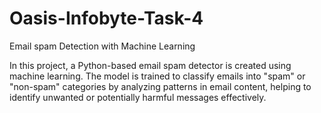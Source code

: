 # Oasis-Infobyte-Task-4
Email spam Detection with Machine Learning


In this project, a Python-based email spam detector is created using machine learning. The model is trained to classify emails into "spam" or "non-spam" categories by analyzing patterns in email content, helping to identify unwanted or potentially harmful messages effectively.
